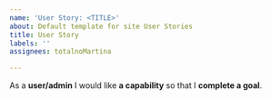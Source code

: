 ```yaml
---
name: 'User Story: <TITLE>'
about: Default template for site User Stories
title: User Story
labels: ''
assignees: totalnoMartina

---
```


As a **user/admin** I would like **a capability** so that I **complete a goal**.
